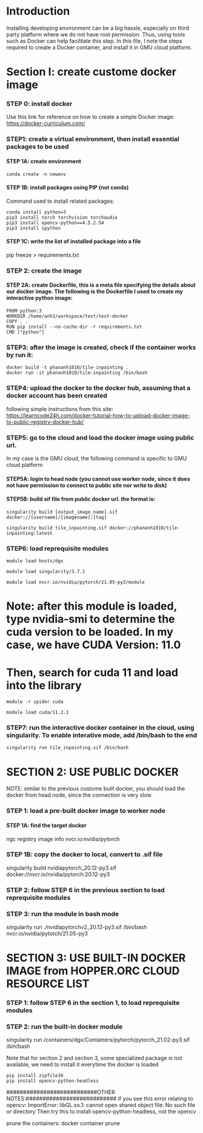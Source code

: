 # Introduction
Installing developing environment can be a big hassle, especially on third party platform where we do not have root permission. Thus, using tools such as Docker can help facilitate this step. In this file, I note the steps required to create a Docker container, and install it in GMU cloud platform.

# Section I: create custome docker image 
### STEP 0: install docker
Use this link for reference on how to create a simple Docker image: https://docker-curriculum.com/

### STEP1: create a virtual environment, then install essential packages to be used
#### STEP 1A: create environment
```
conda create -n newenv
```

#### STEP 1B: install packages using PIP (not conda)
Command used to install related packages:
  ```
conda install python=3
pip3 install torch torchvision torchaudio
pip3 install opencv-python==4.5.2.54
pip3 install ipython
  ```
#### STEP 1C: write the list of installed package into a file
pip freeze > requirements.txt


### STEP 2: create the image
  
#### STEP 2A: create Dockerfile, this is a meta file specifying the details about our docker image. The following is the Dockerfile I used to create my interactive python image:
  
```
FROM python:3
WORKDIR /home/anh2/workspace/test/test-docker
COPY . .
RUN pip install --no-cache-dir -r requirements.txt
CMD ["python"]
```
### STEP3: after the image is created, check if the container works by run it:
  ```
docker build -t phananh1010/tile-inpainting .
docker run -it phananh1010/tile-inpainting /bin/bash
  ```
### STEP4: upload the docker to the docker hub, assuming that a docker account has been created
following simple instructions from this site: https://learncode24h.com/docker-tutorial-how-to-upload-docker-image-to-public-registry-docker-hub/


### STEP5: go to the cloud and load the docker image using public url.
In my case is the GMU cloud, the following command is specific to GMU cloud platform
  
#### STEP5A: login to head node (you cannot use worker node, since it does not have permission to connect to public site nor write to disk)
  
#### STEP5B: build sif file from public docker url. the format is:

`singularity build [output_image_name].sif docker://[username]/[imagename]:[tag]`

`singularity build tile_inpainting.sif docker://phananh1010/tile-inpainting:latest`

### STEP6: load reprequisite modules

`module load hosts/dgx`

`module load singularity/3.7.1`

`module load nvcr.io/nvidia/pytorch/21.05-py3/module`

# Note: after this module is loaded, type nvidia-smi to determine the cuda version to be loaded. In my case, we have CUDA Version: 11.0
# Then, search for cuda 11 and load into the library

`module -r spider cuda`

`module load cuda/11.2.1`

### STEP7: run the interactive docker container in the cloud, using singularity. To enable interative mode, add /bin/bash to the end
```
singularity run tile_inpainting.sif /bin/bash
```


# SECTION 2: USE PUBLIC DOCKER

NOTE: similar to the previous custome built docker, you should load the docker from head node, since the connection is very slow


### STEP 1: load a pre-built docker image to worker node
#### STEP 1A: find the target docker 
ngc registry image info nvcr.io:nvidia/pytorch
### STEP 1B: copy the docker to local, convert to .sif file
singularity build nvidiapytorch_20.12-py3.sif docker://nvcr.io/nvidia/pytorch:20.12-py3

### STEP 2: follow STEP 6 in the previous section to load reprequisite modules

### STEP 3: run the module in bash mode
singularity  run ./nvidiapytorchv2_20.12-py3.sif /bin/bash
nvcr.io/nvidia/pytorch/21.05-py3


# SECTION 3: USE BUILT-IN DOCKER IMAGE from HOPPER.ORC CLOUD RESOURCE LIST


### STEP 1: follow STEP 6 in the section 1, to load reprequisite modules
### STEP 2: run the built-in docker module
singularity run /containers/dgx/Containers/pytorch/pytorch_21.02-py3.sif /bin/bash

Note that for section 2 and section 3, some specialized package is not available, we need to install it everytime the docker is loaded
```
pip install zipfile36
pip install opencv-python-headless
```

###########################OTHER NOTES:###########################
if you see this error relating to opencv:
ImportError: libGL.so.1: cannot open shared object file: No such file or directory
Then try this to install opencv-python-headless, not the opencv

prune the containers:
docker container prune



